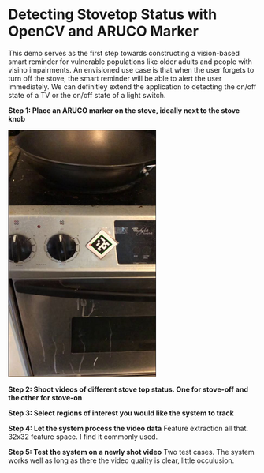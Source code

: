 # Detecting Stovetop Status with OpenCV and ARUCO Marker

This demo serves as the first step towards constructing a vision-based smart reminder for vulnerable populations like older adults and people with visino impairments. An envisioned use case is that when the user forgets to turn off the stove, the smart reminder will be able to alert the user immediately. We can definitley extend the application to detecting the on/off state of a TV or the on/off state of a light switch. 


**Step 1: Place an ARUCO marker on the stove, ideally next to the stove knob**

<img src="images/stove_pc.JPG" width="300" height="500">

**Step 2: Shoot videos of different stove top status. One for stove-off and the other for stove-on**

**Step 3: Select regions of interest you would like the system to track**

**Step 4: Let the system process the video data**
Feature extraction all that. 32x32 feature space. I find it commonly used. 

**Step 5: Test the system on a newly shot video**
Two test cases. The system works well as long as there the video quality is clear, little occulusion. 
